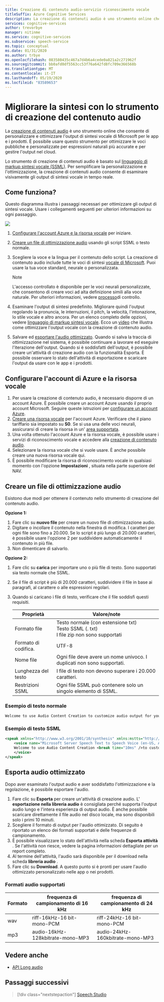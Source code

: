 ```yaml
---
title: Creazione di contenuto audio-servizio riconoscimento vocale
titleSuffix: Azure Cognitive Services
description: La creazione di contenuti audio è uno strumento online che consente di personalizzare e ottimizzare l'output di sintesi vocale di Microsoft per le app e i prodotti.
services: cognitive-services
author: trevorbye
manager: nitinme
ms.service: cognitive-services
ms.subservice: speech-service
ms.topic: conceptual
ms.date: 01/31/2020
ms.author: trbye
ms.openlocfilehash: 083580435c467a7d4b6a4cede0a821a2c271962f
ms.sourcegitcommit: bb0afd0df5563cc53f76a642fd8fc709e366568b
ms.translationtype: MT
ms.contentlocale: it-IT
ms.lasthandoff: 05/19/2020
ms.locfileid: "83589653"
---
```

# <a name="improve-synthesis-with-the-audio-content-creation-tool"></a>Migliorare la sintesi con lo strumento di creazione del contenuto audio

La [creazione di contenuti audio](https://aka.ms/audiocontentcreation) è uno strumento online che consente di personalizzare e ottimizzare l'output di sintesi vocale di Microsoft per le app e i prodotti. È possibile usare questo strumento per ottimizzare le voci pubbliche e personalizzate per espressioni naturali più accurate e per gestire l'output nel cloud.

Lo strumento di creazione di contenuti audio è basato sul [linguaggio di markup sintesi vocale (SSML)](speech-synthesis-markup.md). Per semplificare la personalizzazione e l'ottimizzazione, la creazione di contenuti audio consente di esaminare visivamente gli output di sintesi vocale in tempo reale.

## <a name="how-does-it-work"></a>Come funziona?

Questo diagramma illustra i passaggi necessari per ottimizzare gli output di sintesi vocale. Usare i collegamenti seguenti per ulteriori informazioni su ogni passaggio.

![](media/audio-content-creation/audio-content-creation-diagram.jpg)

1. [Configurare l'account Azure e la risorsa vocale](#set-up-your-azure-account-and-speech-resource) per iniziare.
2. [Creare un file di ottimizzazione audio](#create-an-audio-tuning-file) usando gli script SSML o testo normale.
3. Scegliere la voce e la lingua per il contenuto dello script. La creazione di contenuto audio include tutte le voci di sintesi [vocale di Microsoft](language-support.md#text-to-speech). Puoi usare la tua voce standard, neurale o personalizzata.
   >[!NOTE]
   > L'accesso controllato è disponibile per le voci neurali personalizzate, che consentono di creare voci ad alta definizione simili alla voce naturale. Per ulteriori informazioni, vedere [processo](https://aka.ms/ignite2019/speech/ethics)di controllo.

4. Esaminare l'output di sintesi predefinito. Migliorare quindi l'output regolando la pronuncia, le interruzioni, il pitch, la velocità, l'intonazione, lo stile vocale e altro ancora. Per un elenco completo delle opzioni, vedere [linguaggio di markup sintesi vocale](speech-synthesis-markup.md). Ecco un [video](https://youtu.be/mUvf2NbfuYU) che illustra come ottimizzare l'output vocale con la creazione di contenuto audio. 
5. Salvare ed [esportare l'audio ottimizzato](#export-tuned-audio). Quando si salva la traccia di ottimizzazione nel sistema, è possibile continuare a lavorare ed eseguire l'iterazione dell'output. Quando si è soddisfatti dell'output, è possibile creare un'attività di creazione audio con la funzionalità Esporta. È possibile osservare lo stato dell'attività di esportazione e scaricare l'output da usare con le app e i prodotti.

## <a name="set-up-your-azure-account-and-speech-resource"></a>Configurare l'account di Azure e la risorsa vocale

1. Per usare la creazione di contenuto audio, è necessario disporre di un account Azure. È possibile creare un account Azure usando il proprio account Microsoft. Seguire queste istruzioni per [configurare un account Azure](get-started.md#new-resource). 
2. [Creare una risorsa vocale](https://docs.microsoft.com/azure/cognitive-services/speech-service/get-started#create-the-resource) per l'account Azure. Verificare che il piano tariffario sia impostato su **S0**. Se si usa una delle voci neurali, assicurarsi di creare la risorsa in un' [area supportata](regions.md#standard-and-neural-voices).
2. Una volta ottenuto l'account Azure e la risorsa vocale, è possibile usare i servizi di riconoscimento vocale e accedere alla [creazione di contenuto audio](https://aka.ms/audiocontentcreation).
3. Selezionare la risorsa vocale che si vuole usare. È anche possibile creare una nuova risorsa vocale qui. 
4. È possibile modificare la risorsa di riconoscimento vocale in qualsiasi momento con l'opzione **Impostazioni** , situata nella parte superiore del NAV.

## <a name="create-an-audio-tuning-file"></a>Creare un file di ottimizzazione audio

Esistono due modi per ottenere il contenuto nello strumento di creazione del contenuto audio.

**Opzione 1:**

1. Fare clic su **nuovo file** per creare un nuovo file di ottimizzazione audio.
2. Digitare o incollare il contenuto nella finestra di modifica. I caratteri per ogni file sono fino a 20.000. Se lo script è più lungo di 20.000 caratteri, è possibile usare l'opzione 2 per suddividere automaticamente il contenuto in più file. 
3. Non dimenticare di salvarlo.

**Opzione 2:**

1. Fare clic su **carica** per importare uno o più file di testo. Sono supportati sia testo normale che SSML.
2. Se il file di script è più di 20.000 caratteri, suddividere il file in base ai paragrafi, al carattere o alle espressioni regolari. 
3. Quando si caricano i file di testo, verificare che il file soddisfi questi requisiti.

   | Proprietà | Valore/note |
   |----------|---------------|
   | Formato file | Testo normale (con estensione txt)<br/> Testo SSML (. txt)<br/> I file zip non sono supportati |
   | Formato di codifica. | UTF-8 |
   | Nome file | Ogni file deve avere un nome univoco. I duplicati non sono supportati. |
   | Lunghezza del testo | I file di testo non devono superare i 20.000 caratteri. |
   | Restrizioni SSML | Ogni file SSML può contenere solo un singolo elemento di SSML. |

### <a name="plain-text-example"></a>Esempio di testo normale

```txt
Welcome to use Audio Content Creation to customize audio output for your products.
```

### <a name="ssml-text-example"></a>Esempio di testo SSML

```xml
<speak xmlns="http://www.w3.org/2001/10/synthesis" xmlns:mstts="http://www.w3.org/2001/mstts" version="1.0" xml:lang="en-US">
    <voice name="Microsoft Server Speech Text to Speech Voice (en-US, AriaNeural)">
    Welcome to use Audio Content Creation <break time="10ms" />to customize audio output for your products.
    </voice>
</speak>
```

## <a name="export-tuned-audio"></a>Esporta audio ottimizzato

Dopo aver esaminato l'output audio e aver soddisfatto l'ottimizzazione e la regolazione, è possibile esportare l'audio.

1. Fare clic su **Esporta** per creare un'attività di creazione audio. L' **esportazione nella libreria audio** è consigliata perché supporta l'output audio lungo e l'intera esperienza di output audio. È anche possibile scaricare direttamente il file audio nel disco locale, ma sono disponibili solo i primi 10 minuti. 
2. Scegliere il formato di output per l'audio ottimizzato. Di seguito è riportato un elenco dei formati supportati e delle frequenze di campionamento.
3. È possibile visualizzare lo stato dell'attività nella scheda **Esporta attività** . Se l'attività non riesce, vedere la pagina informazioni dettagliate per un report completo.
4. Al termine dell'attività, l'audio sarà disponibile per il download nella scheda **libreria audio** .
5. Fare clic su **Download**. A questo punto si è pronti per usare l'audio ottimizzato personalizzato nelle app o nei prodotti.

### <a name="supported-audio-formats"></a>Formati audio supportati

| Formato | frequenza di campionamento di 16 kHz | frequenza di campionamento di 24 kHz |
|--------|--------------------|--------------------|
| wav | riff-16kHz-16 bit-mono-PCM | riff-24kHz-16 bit-mono-PCM |
| mp3 | audio-16kHz-128kbitrate-mono-MP3 | audio-24kHz-160kbitrate-mono-MP3 |

## <a name="see-also"></a>Vedere anche

* [API Long audio](https://aka.ms/long-audio-api)

## <a name="next-steps"></a>Passaggi successivi

> [!div class="nextstepaction"]
> [Speech Studio](https://speech.microsoft.com)
